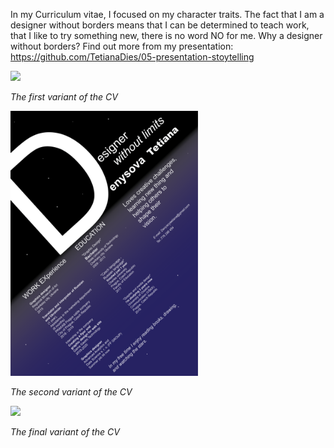 In my Curriculum vitae, I focused on my character traits. The fact that I am a designer without borders means that I can be determined to teach work, that I like to try something new, there is no word NO for me. Why a designer without borders? Find out more from my presentation: https://github.com/TetianaDies/05-presentation-stoytelling

<img src="/img/CV_1_version.png" width="300">

*The first variant of the CV*

<img src="/img/CV_2_version.png" width="300">

*The second variant of the CV*

<img src="/img/CV_3_version.png" width="300">

*The final variant of the CV*

